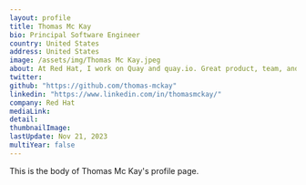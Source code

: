 ```yaml
---
layout: profile
title: Thomas Mc Kay
bio: Principal Software Engineer 
country: United States 
address: United States 
image: /assets/img/Thomas Mc Kay.jpeg
about: At Red Hat, I work on Quay and quay.io. Great product, team, and technologies! Who could ask for more? Every day I get to play with some of the hottest tech around: Python, Docker, full-stack app at massive scale in The Cloud. All in open source!
twitter: 
github: "https://github.com/thomas-mckay"
linkedin: "https://www.linkedin.com/in/thomasmckay/"
company: Red Hat
mediaLink:
detail: 
thumbnailImage:
lastUpdate: Nov 21, 2023
multiYear: false
---
```


This is the body of Thomas Mc Kay's profile page.
